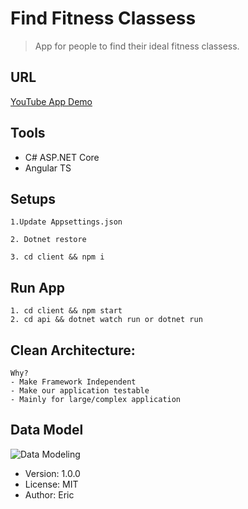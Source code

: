 # Find Fitness Classess

> App for people to find their ideal fitness classess.

## URL

[YouTube App Demo](https://www.youtube.com/watch?v=SK9Kbaef79c)

## Tools

- C# ASP.NET Core
- Angular TS

## Setups

```
1.Update Appsettings.json

2. Dotnet restore

3. cd client && npm i
```

## Run App

```
1. cd client && npm start
2. cd api && dotnet watch run or dotnet run
```

## Clean Architecture:

```
Why?
- Make Framework Independent
- Make our application testable
- Mainly for large/complex application

```

## Data Model

![Data Modeling](https://user-images.githubusercontent.com/54079742/85230083-8a06d980-b3a2-11ea-979f-4d50fae5ddad.PNG)

- Version: 1.0.0
- License: MIT
- Author: Eric

